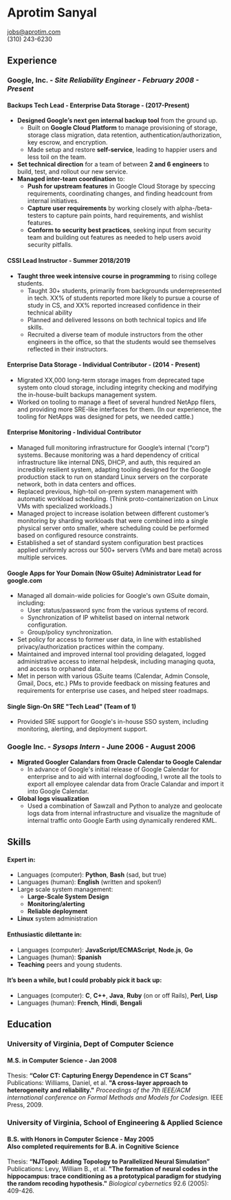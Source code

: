 # Aprotim Sanyal

jobs@aprotim.com  
(310) 243-6230

Experience
------------
### Google, Inc. - *Site Reliability Engineer - February 2008 - Present*

#### Backups Tech Lead - Enterprise Data Storage - (2017-Present)
* **Designed Google’s next gen internal backup tool** from the ground up.
   * Built on **Google Cloud Platform** to manage provisioning of storage, storage class migration, data retention, authentication/authorization, key escrow, and encryption.
   * Made setup and restore **self-service**, leading to happier users and less toil on the team.
* **Set technical direction** for a team of between **2 and 6 engineers** to build, test, and rollout our new service.
* **Managed inter-team coordination** to:
   * **Push for upstream features** in Google Cloud Storage by speccing requirements, coordinating changes, and finding headcount from internal initiatives.
   * **Capture user requirements** by working closely with alpha-/beta-testers to capture pain points, hard requirements, and wishlist features.
   * **Conform to security best practices**, seeking input from security team and building out features as needed to help users avoid security pitfalls.
   
#### CSSI Lead Instructor - Summer 2018/2019
* **Taught three week intensive course in programming** to rising college students.
	- Taught 30+ students, primarily from backgrounds underrepresented in tech. XX% of students reported more likely to pursue a course of study in CS, and XX% reported increased confidence in their technical ability
	- Planned and delivered lessons on both technical topics and life skills.
	- Recruited a diverse team of module instructors from the other engineers in the office, so that the students would see themselves reflected in their instructors.

#### Enterprise Data Storage - Individual Contributor - (2014 - Present)
* Migrated XX,000 long-term storage images from deprecated tape system onto cloud storage, including integrity checking and modifying the in-house-built backups management system.
* Worked on tooling to manage a fleet of several hundred NetApp filers, and providing more SRE-like interfaces for them. (In our experience, the tooling for NetApps was designed for pets, we needed cattle.)

#### Enterprise Monitoring - Individual Contributor
* Managed full monitoring infrastructure for Google’s internal (“corp”) systems. Because monitoring was a hard dependency of critical infrastructure like internal DNS, DHCP, and auth, this required an incredibly resilient system, adapting tooling designed for the Google production stack to run on standard Linux servers on the corporate network, both in data centers and offices.
* Replaced previous, high-toil on-prem system management with automatic workload scheduling. (Think proto-containerization on Linux VMs with specialized workloads.)
* Managed project to increase isolation between different customer’s monitoring by sharding workloads that were combined into a single physical server onto smaller, where scheduling could be performed based on configured resource constraints.
* Established a set of standard system configuration best practices applied uniformly across our 500+ servers (VMs and bare metal) across multiple services.

#### Google Apps for Your Domain (Now GSuite) Administrator Lead for google.com
- Managed all domain-wide policies for Google's own GSuite domain, including:
	- User status/password sync from the various systems of record.
	- Synchronization of IP whitelist based on internal network configuration.
	- Group/policy synchronization.
- Set policy for access to former user data, in line with established privacy/authorization practices within the company.
- Maintained and improved internal tool providing delagated, logged administrative access to internal helpdesk, including managing quota, and access to orphaned data.
- Met in person with various GSuite teams (Calendar, Admin Console, Gmail, Docs, etc.) PMs to provide feedback on missing features and requirements for enterprise use cases, and helped steer roadmaps.

#### Single Sign-On SRE "Tech Lead" (Team of 1)
- Provided SRE support for Google's in-house SSO system, including monitoring, alerting, and deployment support.

### Google Inc. - *Sysops Intern* - June 2006 - August 2006
- **Migrated Googler Calandars from Oracle Calendar to Google Calendar**
	- In advance of Google's initial release of Google Calendar for enterprise and to aid with internal dogfooding, I wrote all the tools to export all employee calendar data from Oracle Calandar and import it into Google Calendar.
- **Global logs visualization**
	- Used a combination of Sawzall and Python to analyze and geolocate logs data from internal infrastructure and visualize the magnitude of internal traffic onto Google Earth using dynamically rendered KML.

Skills
------

#### Expert in:
* Languages (computer): **Python**, **Bash** (sad, but true)
* Languages (human): **English** (written and spoken!)
* Large scale system management:
   * **Large-Scale System Design**
   * **Monitoring/alerting**
   * **Reliable deployment**
* **Linux** system administration

#### Enthusiastic dilettante in:
* Languages (computer): **JavaScript/ECMAScript**, **Node.js**, **Go**
* Languages (human): **Spanish**
* **Teaching** peers and young students.

#### It’s been a while, but I could probably pick it back up:
* Languages (computer): **C**, **C++**, **Java**, **Ruby** (on or off Rails), **Perl**, **Lisp**
* Languages (human): **French**, **Hindi**, **Bengali**


Education
---------

### University of Virginia, Dept of Computer Science
#### M.S. in Computer Science - Jan 2008
Thesis: **“Color CT: Capturing Energy Dependence in CT Scans”**
Publications: Williams, Daniel, et al. **"A cross-layer approach to heterogeneity and reliability."** *Proceedings of the 7th IEEE/ACM international conference on Formal Methods and Models for Codesign.* IEEE Press, 2009.

### University of Virginia, School of Engineering & Applied Science
#### B.S. with Honors in Computer Science - May 2005<br/> Also completed requirements for B.A. in Cognitive Science
Thesis: **“NJTopol: Adding Topology to Parallelized Neural Simulation”**
Publications: Levy, William B., et al. **"The formation of neural codes in the hippocampus: trace conditioning as a prototypical paradigm for studying the random recoding hypothesis."** *Biological cybernetics* 92.6 (2005): 409-426.
